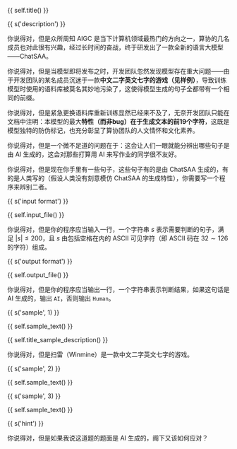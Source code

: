 {{ self.title() }}

{{ s('description') }}

你说得对，但是众所周知 AIGC 是当下计算机领域最热门的方向之一，算协的几名成员也对此很有兴趣，经过长时间的奋战，终于研发出了一款全新的语言大模型——ChatSAA。

你说得对，但是当模型即将发布之时，开发团队忽然发现模型存在重大问题——由于开发团队的某名成员沉迷于一款**中文二字英文七字的游戏（见样例）**，导致训练模型时使用的语料库被莫名其妙地污染了，这使得模型生成的句子全都带有一个相同的前缀。

你说得对，但是紧急更换语料库重新训练显然已经来不及了，无奈开发团队只能在文档中注明：本模型的最大**特性（而非bug）**在于生成文本的**前19个字符**，这既是模型独特的防伪标记，也充分彰显了算协团队的人文情怀和文化素养。

你说得对，但是一个微不足道的问题在于：这会让人们一眼就能分辨出哪些句子是由 AI 生成的，这会对那些打算用 AI 来写作业的同学很不友好。

你说得对，但是现在你手里有一些句子，这些句子有的是由 ChatSAA 生成的，有的是人类写的（假设人类没有刻意模仿 ChatSAA 的生成特性），你需要写一个程序来辨别二者。

{{ s('input format') }}

{{ self.input_file() }}

你说得对，但是你的程序应当输入一行，一个字符串 $s$ 表示需要判断的句子，满足 $|s| \le 200$，且 $s$ 由包括空格在内的 ASCII 可见字符（即 ASCII 码在 $32\sim 126$ 的字符）组成。

{{ s('output format') }}

{{ self.output_file() }}

你说得对，但是你的程序应当输出一行，一个字符串表示判断结果，如果这句话是 AI 生成的，输出 `AI`，否则输出 `Human`。

{{ s('sample', 1) }}

{{ self.sample_text() }}

{{ self.title_sample_description() }}

你说得对，但是扫雷（Winmine）是一款中文二字英文七字的游戏。

{{ s('sample', 2) }}

{{ self.sample_text() }}

{{ s('sample', 3) }}

{{ self.sample_text() }}

{{ s('hint') }}

你说得对，但是如果我说这道题的题面是 AI 生成的，阁下又该如何应对？